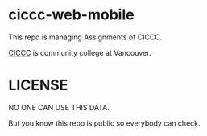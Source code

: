 # ciccc-web-mobile

This repo is managing Assignments of CICCC.

[CICCC](https://ciccc.ca/) is community college at Vancouver.

# LICENSE

NO ONE CAN USE THIS DATA.

But you know this repo is public so everybody can check.
